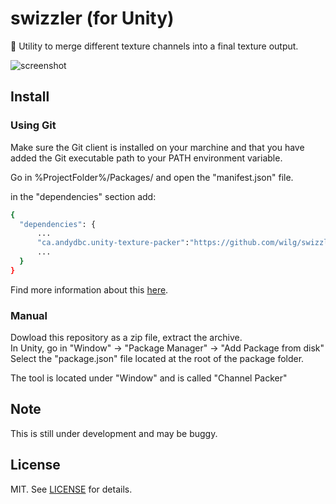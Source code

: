 swizzler (for Unity)
==========


:hammer: Utility to merge different texture channels into a final texture output. 

![screenshot](Screenshots/screen00.gif)

## Install

### Using Git

Make sure the Git client is installed on your marchine and that you have added the Git executable path to your PATH environment variable.

Go in %ProjectFolder%/Packages/ and open the "manifest.json" file.

in the "dependencies" section add:

```sh
{
  "dependencies": {
      ...
      "ca.andydbc.unity-texture-packer":"https://github.com/wilg/swizzler.git"
      ...
  }
}
```

Find more information about this [here](https://docs.unity3d.com/Manual/upm-git.html).

### Manual 

Dowload this repository as a zip file, extract the archive. <br>
In Unity, go in "Window" -> "Package Manager"  -> "Add Package from disk"<br>
Select the "package.json" file located at the root of the package folder.<br>

The tool is located under "Window" and is called "Channel Packer"

## Note

This is still under development and may be buggy.

## License

MIT. See [LICENSE](https://github.com/andydbc/unity-texture-packer/blob/master/LICENSE) for details.
